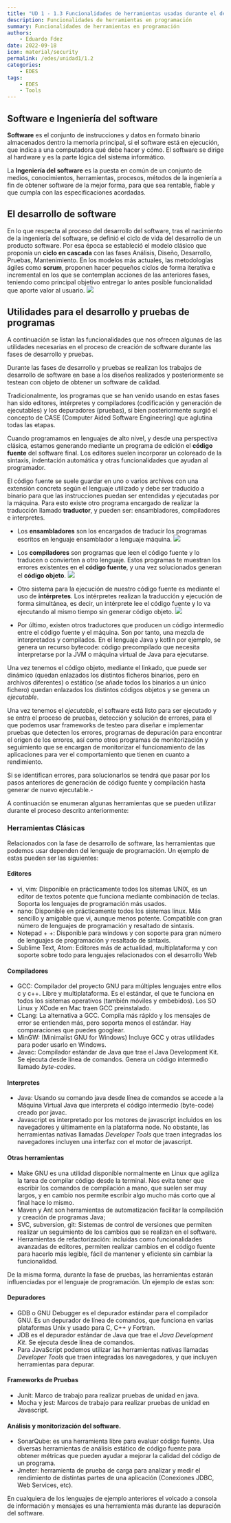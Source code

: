 ```yaml
---
title: "UD 1 - 1.3 Funcionalidades de herramientas usadas durante el desarrollo de software"
description: Funcionalidades de herramientas en programación
summary: Funcionalidades de herramientas en programación
authors:
    - Eduardo Fdez
date: 2022-09-18
icon: material/security
permalink: /edes/unidad1/1.2
categories:
    - EDES
tags:
    - EDES
    - Tools
---
```


## Software e Ingeniería del software

**Software** es el conjunto de instrucciones y datos en formato binario almacenados dentro la memoria principal, si el software está en ejecución, que indica a una computadora qué debe hacer y cómo. El software se dirige al hardware y es la parte lógica del sistema informático.

La **Ingeniería del software** es la puesta en común de un conjunto de medios, conocimientos, herramientas, procesos, métodos de la ingeniería a fin de obtener software de la mejor forma, para que sea rentable, fiable y que cumpla con las especificaciones acordadas.

## El desarrollo de software
En lo que respecta al proceso del desarrollo del software, tras el nacimiento de la ingeniería del software, se definió el ciclo de vida del desarrollo de un producto software. Por esa época se estableció el modelo clásico que proponía un **ciclo en cascada** con las fases Análisis, Diseño, Desarrollo, Pruebas, Mantenimiento. En los modelos más actuales, las metodologías ágiles como **scrum**, proponen hacer pequeños ciclos de forma iterativa e incremental en los que se contemplan acciones de las anteriores fases, teniendo como principal objetivo entregar lo antes posible funcionalidad que aporte valor al usuario.
![](assets/EDES-U1-ProcesoDesarrollo.png)

## Utilidades para el desarrollo y pruebas de programas
A continuación se listan las funcionalidades que nos ofrecen algunas de las utilidades necesarias en el proceso de creación de software durante las fases de desarrollo y pruebas.

Durante las fases de desarrollo y pruebas se realizan los trabajos de desarrollo de software en base a los diseños realizados y posteriormente se testean con objeto de obtener un software de calidad.

Tradicionalmente, los programas que se han venido usando en estas fases han sido editores, intérpretes y compiladores (codificación y generación de ejecutables) y los depuradores (pruebas), si bien posteriormente surgió el concepto de CASE (Computer Aided Software Engineering) que aglutina todas las etapas.

Cuando programamos en lenguajes de alto nivel, y desde una perspectiva clásica, estamos generando mediante un programa de edición el **código fuente** del software final. Los editores suelen incorporar un coloreado de la sintaxis, indentación automática y otras funcionalidades que ayudan al programador.

El código fuente se suele guardar en uno o varios archivos con una extensión concreta según el lenguaje utilizado y debe ser traducido a binario para que las instrucciones puedan ser entendidas y ejecutadas por la máquina. Para esto existe otro programa encargado de realizar la traducción llamado **traductor**, y pueden ser: ensambladores, compiladores e interpretes.

* Los **ensambladores** son los encargados de traducir los programas escritos en lenguaje ensamblador a lenguaje máquina.
![](assets/EDES-U1-Ensamblador.png)

* Los **compiladores** son programas que leen el código fuente y lo traducen o convierten a otro lenguaje. Estos programas te muestran los errores existentes en el **código fuente**, y una vez solucionados generan el **código objeto**.
![](assets/EDES-U1-Compilador.png)

* Otro sistema para la ejecución de nuestro código fuente es mediante el uso de **intérpretes**. Los intérpretes realizan la traducción y ejecución de forma simultánea, es decir, un intérprete lee el código fuente y lo va ejecutando al mismo tiempo sin generar código objeto.
![](assets/EDES-U1-Interprete.png)

* Por último, existen otros traductores que producen un código intermedio entre el código fuente y el máquina. Son por tanto, una mezcla de interpretados y compilados. En el lenguaje Java y kotlin por ejemplo, se genera un recurso bytecode: código precompilado que necesita interpretarse por la JVM o máquina virtual de Java para ejecutarse.

Una vez tenemos el código objeto, mediante el linkado, que puede ser dinámico (quedan enlazados los distintos ficheros binarios, pero en archivos diferentes) o estático (se añade todos los binarios a un único fichero) quedan enlazados los distintos códigos objetos y se genera un *ejecutable*.

Una vez tenemos el *ejecutable*, el software está listo para ser ejecutado y se entra el proceso de pruebas, detección y solución de errores, para el que podemos usar frameworks de testeo para diseñar e implementar pruebas que detecten los errores, programas de depuración para encontrar el origen de los errores, así como otros programas de monitorización y seguimiento que se encargan de monitorizar el funcionamiento de las aplicaciones para ver el comportamiento que tienen en cuanto a rendimiento. 

Si se identifican errores, para solucionarlos se tendrá que pasar por los pasos anteriores de generación de código fuente y compilación hasta generar de nuevo ejecutable.-

A continuación se enumeran algunas herramientas que se pueden utilizar durante el proceso descrito anteriormente:

### Herramientas Clásicas

Relacionados con la fase de desarrollo de software, las herramientas que podemos usar dependen del lenguaje de programación.  Un ejemplo de estas pueden ser las  siguientes:

#### Editores

* vi, vim: Disponible en prácticamente todos los sitemas UNIX, es un editor de textos potente que funciona mediante combinación de teclas. Soporta los lenguajes de programación más usados.
* nano: Disponible en prácticamente todos los sistemas linux. Más sencillo y amigable que vi, aunque menos potente. Compatible con gran número de lenguajes de programación y resaltado de sintaxis.
* Notepad + +: Disponible para windows y con soporte para gran número de lenguajes de programación y resaltado de sintaxis.
* Sublime Text, Atom: Editores más de actualidad, multiplataforma y con soporte sobre todo para lenguajes relacionados con el desarrollo Web

#### Compiladores

* GCC: Compilador del proyecto GNU para múltiples lenguajes entre ellos c y c++. Libre y multiplataforma. Es el estándar, el que te funciona en todos los sistemas operativos (también móviles y embebidos). Los SO Linux y XCode en Mac traen GCC preinstalado.
* CLang: La alternativa a GCC. Compila más rápido y los mensajes de error se entienden más, pero soporta menos el estándar. Hay comparaciones que puedes googlear.
* MinGW: (Minimalist GNU for Windows) Incluye GCC y otras utilidades para poder usarlo en Windows.
* Javac: Compilador estándar de Java que trae el Java Development Kit. Se ejecuta desde línea de comandos. Genera un código intermedio llamado *byte-codes*.

#### Interpretes

* Java: Usando su comando java desde línea de comandos se accede a la Máquina Virtual Java que interpreta el código intermedio (byte-code) creado por javac.
* Javascript es interpretado por los motores de javascript incluidos en los navegadores y últimamente en la plataforma node. No obstante, las herramientas nativas llamadas *Developer Tools* que traen integradas los navegadores incluyen una interfaz con el motor de javascript.

#### Otras herramientas

* Make GNU es una utilidad disponible normalmente en Linux que agiliza la tarea de compilar código desde la terminal. Nos evita tener que escribir los comandos de compilación a mano, que suelen ser muy largos, y en cambio nos permite escribir algo mucho más corto que al final hace lo mismo.
* Maven y Ant son herramientas de automatización facilitar la compilación y creación de programas Java;
* SVC, subversion, git: Sistemas de control de versiones que permiten realizar un seguimiento de los cambios que se realizan en el software.
* Herramientas de refactorización: incluidas como funcionalidades avanzadas de editores, permiten realizar cambios en el código fuente para hacerlo más legible, fácil de mantener y eficiente sin cambiar la funcionalidad.

De la misma forma, durante la fase de pruebas, las herramientas estarán influenciadas por el lenguaje de programación. Un ejemplo de estas son:

#### Depuradores

* GDB o GNU Debugger es el depurador estándar para el compilador GNU. Es un depurador de línea de comandos, que funciona en varias plataformas Unix y usado para C, C++ y Fortran.
* JDB es el depurador estándar de Java que trae el *Java Development Kit*. Se ejecuta desde línea de comandos.
* Para JavaScript podemos utilizar las herramientas nativas llamadas *Developer Tools* que traen integradas los navegadores, y que incluyen herramientas para depurar.

#### Frameworks de Pruebas
* Junit: Marco de trabajo para realizar pruebas de unidad en java.
* Mocha y jest: Marcos de trabajo para realizar pruebas de unidad en Javascript.

#### Análisis y monitorización del software.
* SonarQube: es una herramienta libre para evaluar código fuente. Usa diversas herramientas de análisis estático de código fuente para obtener métricas que pueden ayudar a mejorar la calidad del código de un programa.
* Jmeter: herramienta de prueba de carga para analizar y medir el rendimiento de distintas partes de una aplicación (Conexiones JDBC, Web Services, etc).

En cualquiera de los lenguajes de ejemplo anteriores el volcado a consola de información y mensajes es una herramienta más durante las depuración del software.

